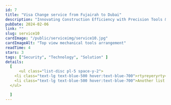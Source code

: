 ```yaml
---
id: 7 
title: "Visa Change service from Fujairah to Dubai"
description: "Innovating Construction Efficiency with Precision Tools & Support"
pubDate: 2024-02-06
link: ""
slug: service10
cardImage: "/public/serviceimg/service10.jpg"
cardImageAlt: "Top view mechanical tools arrangement"
readTime: 4
stars: 3
tags: ["Security", "Technology", "Solution" ]
details:
  [
      <ul class="list-disc pl-5 space-y-2">
    <li class="text-lg text-blue-500 hover:text-blue-700">rtyreyeryrty</li>
    <li class="text-lg text-blue-500 hover:text-blue-700">Another list item</li>
  </ul>

  ]
---
```


